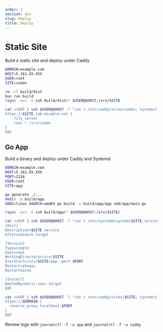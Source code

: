 ```yaml
---
order: 2
section: dev
slug: deploy
title: Deploy
---
```


# Static Site

Build a static site and deploy under Caddy

```bash
DOMAIN=example.com
HOST=5.161.XX.XXX
USER=root
SITE=codon

rm -rf build/dist
bun run build
rsync -avz -e ssh build/dist/* $USER@$HOST:/srv/$SITE

cat <<EOF | ssh $USER@$HOST -T "cat > /etc/caddy/sites/codon; systemctl reload caddy"
https://$SITE.lab.mixable.net {
	file_server
	root * /srv/codon
}
EOF
```

## Go App

Build a binary and deploy under Caddy and Systemd

```bash
DOMAIN=example.com
HOST=5.161.XX.XXX
PORT=2234
USER=root
SITE=app

go generate ./...
mkdir -p build/app
GOOS=linux GOARCH=amd64 go build -o build/app/app cmd/app/main.go

rsync -avz -e ssh build/app/* $USER@$HOST:/srv/$SITE/

cat <<EOF | ssh $USER@$HOST -T "cat > /etc/systemd/system/$SITE.service; sudo systemctl daemon-reload; sudo systemctl enable $SITE.service; sudo systemctl start $SITE.service"
[Unit]
Description=$SITE service
After=network.target

[Service]
Type=simple
User=root
WorkingDirectory=/srv/$SITE
ExecStart=/srv/$SITE/app -port $PORT
Restart=always
RestartSec=5

[Install]
WantedBy=multi-user.target
EOF

cat <<EOF | ssh $USER@$HOST -T "cat > /etc/caddy/sites/$SITE; systemctl reload caddy"
https://$DOMAIN {
  reverse_proxy localhost:$PORT
}
EOF
```

Review logs with `journalctl -f -u app` and `journalctl -f -u caddy`
